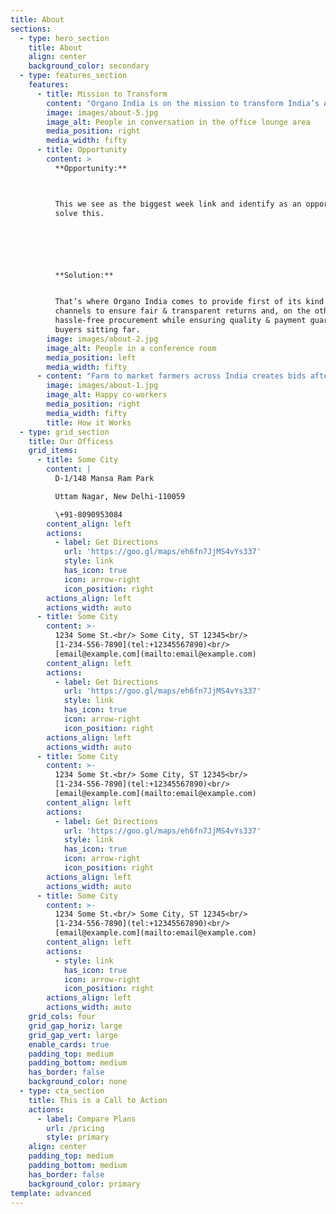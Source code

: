 ```yaml
---
title: About
sections:
  - type: hero_section
    title: About
    align: center
    background_color: secondary
  - type: features_section
    features:
      - title: Mission to Transform
        content: "Organo India is on the mission to transform India’s Agri ecosystem digitally while ensuring transparent & fair returns to farmers & hassle-free bulk buying of Agri produce for bulk buyers Across India.\n\n\n\n\nVision: Transform Agri to Highest-paying profession for all Agri stakeholders, especially farmers\n\nMission:\_ Provide Best class technology, Farmgate value addition, Create a Robust end to end supply chain.\n\n**USP: **Standardization at farm gate & hassle-free procurement\n"
        image: images/about-5.jpg
        image_alt: People in conversation in the office lounge area
        media_position: right
        media_width: fifty
      - title: Opportunity
        content: >
          **Opportunity:**



          This we see as the biggest week link and identify as an opportunity to
          solve this.






          **Solution:**


          That’s where Organo India comes to provide first of its kind formal
          channels to ensure fair & transparent returns and, on the other hand,
          hassle-free procurement while ensuring quality & payment guarantee to
          buyers sitting far.
        image: images/about-2.jpg
        image_alt: People in a conference room
        media_position: left
        media_width: fifty
      - content: "Farm to market farmers across India creates bids after harvest on our platform, with MSP.\n\nOur team performs the quality check, ensure the quality of material and upload all info with image, COA & videos online.\n\nPotential buyers from across the nation bid on the produce\n\nFarmer get notified of the highest bid, and he can choose to accept or reject,\n\n\_if the farmer accept, the buyer notified and promoted to pay a small deposit and choose the delivery method\n\nWe bring the material to a common value addition centre for quality improvement.\n\nWe complete the supply chain and deliver material to the buyer doorstep.\n"
        image: images/about-1.jpg
        image_alt: Happy co-workers
        media_position: right
        media_width: fifty
        title: How it Works
  - type: grid_section
    title: Our Officess
    grid_items:
      - title: Some City
        content: |
          D-1/148 Mansa Ram Park

          Uttam Nagar, New Delhi-110059

          \+91-8090953084
        content_align: left
        actions:
          - label: Get Directions
            url: 'https://goo.gl/maps/eh6fn7JjMS4vYs337'
            style: link
            has_icon: true
            icon: arrow-right
            icon_position: right
        actions_align: left
        actions_width: auto
      - title: Some City
        content: >-
          1234 Some St.<br/> Some City, ST 12345<br/>
          [1-234-556-7890](tel:+12345567890)<br/>
          [email@example.com](mailto:email@example.com)
        content_align: left
        actions:
          - label: Get Directions
            url: 'https://goo.gl/maps/eh6fn7JjMS4vYs337'
            style: link
            has_icon: true
            icon: arrow-right
            icon_position: right
        actions_align: left
        actions_width: auto
      - title: Some City
        content: >-
          1234 Some St.<br/> Some City, ST 12345<br/>
          [1-234-556-7890](tel:+12345567890)<br/>
          [email@example.com](mailto:email@example.com)
        content_align: left
        actions:
          - label: Get Directions
            url: 'https://goo.gl/maps/eh6fn7JjMS4vYs337'
            style: link
            has_icon: true
            icon: arrow-right
            icon_position: right
        actions_align: left
        actions_width: auto
      - title: Some City
        content: >-
          1234 Some St.<br/> Some City, ST 12345<br/>
          [1-234-556-7890](tel:+12345567890)<br/>
          [email@example.com](mailto:email@example.com)
        content_align: left
        actions:
          - style: link
            has_icon: true
            icon: arrow-right
            icon_position: right
        actions_align: left
        actions_width: auto
    grid_cols: four
    grid_gap_horiz: large
    grid_gap_vert: large
    enable_cards: true
    padding_top: medium
    padding_bottom: medium
    has_border: false
    background_color: none
  - type: cta_section
    title: This is a Call to Action
    actions:
      - label: Compare Plans
        url: /pricing
        style: primary
    align: center
    padding_top: medium
    padding_bottom: medium
    has_border: false
    background_color: primary
template: advanced
---
```

